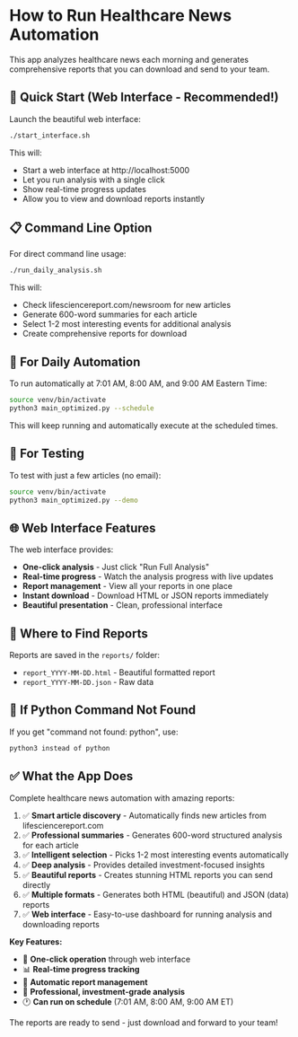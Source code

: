 # How to Run Healthcare News Automation

This app analyzes healthcare news each morning and generates comprehensive reports that you can download and send to your team.

## 🚀 Quick Start (Web Interface - Recommended!)

Launch the beautiful web interface:
```bash
./start_interface.sh
```

This will:
- Start a web interface at http://localhost:5000
- Let you run analysis with a single click
- Show real-time progress updates
- Allow you to view and download reports instantly

## 📋 Command Line Option

For direct command line usage:
```bash
./run_daily_analysis.sh
```

This will:
- Check lifesciencereport.com/newsroom for new articles
- Generate 600-word summaries for each article
- Select 1-2 most interesting events for additional analysis  
- Create comprehensive reports for download

## 📅 For Daily Automation

To run automatically at 7:01 AM, 8:00 AM, and 9:00 AM Eastern Time:

```bash
source venv/bin/activate
python3 main_optimized.py --schedule
```

This will keep running and automatically execute at the scheduled times.

## 🧪 For Testing

To test with just a few articles (no email):
```bash
source venv/bin/activate  
python3 main_optimized.py --demo
```

## 🌐 Web Interface Features

The web interface provides:
- **One-click analysis** - Just click "Run Full Analysis"
- **Real-time progress** - Watch the analysis progress with live updates
- **Report management** - View all your reports in one place
- **Instant download** - Download HTML or JSON reports immediately
- **Beautiful presentation** - Clean, professional interface

## 📁 Where to Find Reports

Reports are saved in the `reports/` folder:
- `report_YYYY-MM-DD.html` - Beautiful formatted report
- `report_YYYY-MM-DD.json` - Raw data

## 🔧 If Python Command Not Found

If you get "command not found: python", use:
```bash
python3 instead of python
```

## ✅ What the App Does

Complete healthcare news automation with amazing reports:

1. ✅ **Smart article discovery** - Automatically finds new articles from lifesciencereport.com
2. ✅ **Professional summaries** - Generates 600-word structured analysis for each article
3. ✅ **Intelligent selection** - Picks 1-2 most interesting events automatically  
4. ✅ **Deep analysis** - Provides detailed investment-focused insights
5. ✅ **Beautiful reports** - Creates stunning HTML reports you can send directly
6. ✅ **Multiple formats** - Generates both HTML (beautiful) and JSON (data) reports
7. ✅ **Web interface** - Easy-to-use dashboard for running analysis and downloading reports

**Key Features:**
- 🚀 **One-click operation** through web interface
- 📊 **Real-time progress tracking** 
- 📁 **Automatic report management**
- 💎 **Professional, investment-grade analysis**
- 🕐 **Can run on schedule** (7:01 AM, 8:00 AM, 9:00 AM ET)

The reports are ready to send - just download and forward to your team! 